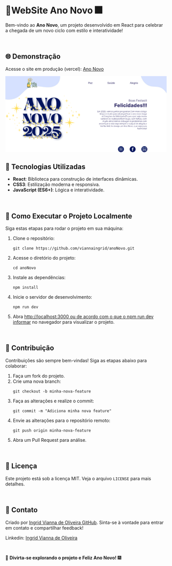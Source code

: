 <h1>🎉WebSite Ano Novo 🎆</h1>
    <p>Bem-vindo ao <strong>Ano Novo</strong>, um projeto desenvolvido em React para celebrar a chegada de um novo ciclo com estilo e interatividade!</p>
<br/>
<h2>🌐 Demonstração</h2>
        <p>Acesse o site em produção (vercel): <a href="https://ano-novo-2c2h.vercel.app" target="_blank">Ano Novo</a></p>
        <img src="https://github.com/viannaingrid/anoNovo/blob/main/src/assets/anonovo-preview.png" />
    </div>
<br/>
    <div class="section">
        <h2>🚀 Tecnologias Utilizadas</h2>
        <ul>
            <li><strong>React</strong>: Biblioteca para construção de interfaces dinâmicas.</li>
            <li><strong>CSS3</strong>: Estilização moderna e responsiva.</li>
            <li><strong>JavaScript (ES6+)</strong>: Lógica e interatividade.</li>
        </ul>
    </div>
<br/>
       <div class="section">
        <h2>📂 Como Executar o Projeto Localmente</h2>
        <p>Siga estas etapas para rodar o projeto em sua máquina:</p>
        <ol>
            <li>Clone o repositório:
                <pre><code>git clone https://github.com/viannaingrid/anoNovo.git</code></pre>
            </li>
            <li>Acesse o diretório do projeto:
                <pre><code>cd anoNovo</code></pre>
            </li>
            <li>Instale as dependências:
                <pre><code>npm install</code></pre>
            </li>
            <li>Inicie o servidor de desenvolvimento:
                <pre><code>npm run dev</code></pre>
            </li>
            <li>Abra <a href="http://localhost:3000" target="_blank">http://localhost:3000 ou de acordo com o que o npm run dev informar</a> no navegador para visualizar o projeto.</li>
        </ol>
    </div>
<br/>
    <div class="section">
        <h2>🤝 Contribuição</h2>
        <p>Contribuições são sempre bem-vindas! Siga as etapas abaixo para colaborar:</p>
        <ol>
            <li>Faça um fork do projeto.</li>
            <li>Crie uma nova branch:
                <pre><code>git checkout -b minha-nova-feature</code></pre>
            </li>
            <li>Faça as alterações e realize o commit:
                <pre><code>git commit -m "Adiciona minha nova feature"</code></pre>
            </li>
            <li>Envie as alterações para o repositório remoto:
                <pre><code>git push origin minha-nova-feature</code></pre>
            </li>
            <li>Abra um Pull Request para análise.</li>
        </ol>
    </div>
<br/>
    <div class="section">
        <h2>📝 Licença</h2>
        <p>Este projeto está sob a licença MIT. Veja o arquivo <code>LICENSE</code> para mais detalhes.</p>
    </div>
<br/>
    <div class="section">
        <h2>📣 Contato</h2>
        <p>Criado por <a href="https://github.com/viannaingrid" target="_blank">Ingrid Vianna de Oliveira GitHub</a>. Sinta-se à vontade para entrar em contato e compartilhar feedback!</p>
      <p>Linkedin: <a href="https://www.linkedin.com/in/ingrid-vianna/" target="_blank">Ingrid Vianna de Oliveira</a></p>
    </div>
<br/>
    <footer>
        <p>🎯 <strong>Divirta-se explorando o projeto e Feliz Ano Novo!</strong> 🎆</p>
    </footer>
